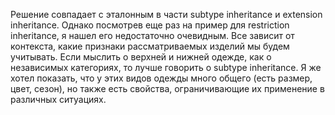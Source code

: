Решение совпадает с эталонным в части subtype inheritance и extension inheritance. Однако посмотрев еще раз на пример для restriction inheritance, я нашел его недостаточно очевидным. Все зависит от контекста, какие признаки рассматриваемых изделий мы будем учитывать. Если мыслить о верхней и нижней одежде, как о независимых категориях, то лучше говорить о subtype inheritance. Я же хотел показать, что у этих видов одежды много общего (есть размер, цвет, сезон), но также есть свойства, ограничивающие их применение в различных ситуациях.